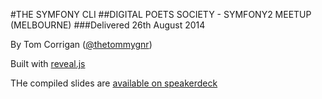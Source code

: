 #THE SYMFONY CLI
##DIGITAL POETS SOCIETY - SYMFONY2 MEETUP (MELBOURNE)
###Delivered 26th August 2014

By Tom Corrigan ([@thetommygnr](https://twitter.com/thetommygnr))

Built with [reveal.js](https://github.com/hakimel/reveal.js)

THe compiled slides are [available on speakerdeck](https://speakerdeck.com/tommygnr/the-symfony-cli)
